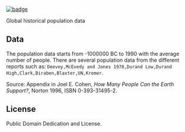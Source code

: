<a href="https://datahub.io/core/population-global-historical"><img src="https://badgen.net/badge/icon/View%20on%20datahub.io/orange?icon=https://datahub.io/datahub-cube-badge-icon.svg&label&scale=1.25)" alt="badge" /></a>

Global historical population data 

## Data

The population data starts from -1000000 BC to 1990 with the average number of people. 
There are several population data from the different reports such as: `Deevey,McEvedy and Jones 1978,Durand Low,Durand High,Clark,Biraben,Blaxter,UN,Kremer`.


Source: Appendix in Joel E. Cohen, *How Many People Can the Earth Support?*, Norton 1996, ISBN 0-393-31495-2.

## License

Public Domain Dedication and License.
